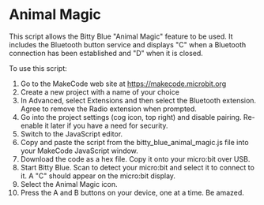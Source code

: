 # Animal Magic

This script allows the Bitty Blue "Animal Magic" feature to be used. It includes the Bluetooth button service and displays "C" when a Bluetooth connection has been established and "D" when it is closed.

To use this script:

1. Go to the MakeCode web site at https://makecode.microbit.org
2. Create a new project with a name of your choice
3. In Advanced, select Extensions and then select the Bluetooth extension. Agree to remove the Radio extension when prompted.
4. Go into the project settings (cog icon, top right) and disable pairing. Re-enable it later if you have a need for security.
5. Switch to the JavaScript editor.
6. Copy and paste the script from the bitty_blue_animal_magic.js file into your MakeCode JavaScript window.
7. Download the code as a hex file. Copy it onto your micro:bit over USB.
8. Start Bitty Blue. Scan to detect your micro:bit and select it to connect to it. A "C" should appear on the micro:bit display.
9. Select the Animal Magic icon.
10. Press the A and B buttons on your device, one at a time. Be amazed.
